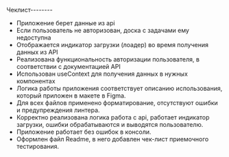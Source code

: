 Чеклист--------

- Приложение берет данные из api
- Если пользователь не авторизован, доска с задачами ему недоступна
- Отображается индикатор загрузки (лоадер) во время получения данных из API
- Реализована функциональность авторизации пользователя, в соответствии с документацией API
- Использован useContext для получения данных в нужных компонентах
- Логика работы приложения соответствует описанию использования, который приложен в макете в Figma.
- Для всех файлов применено форматирование, отсутствуют ошибки и предупреждения линтера.
- Корректно реализована логика работа с api, работает индикатор загрузки, ошибки обрабатываются и выводятся пользователю.
- Приложение работает без ошибок в консоли.
- Оформлен файл Readme, в него добавлен чек-лист приемочного тестирования.
